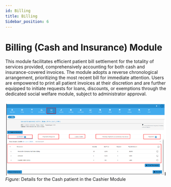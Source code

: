 ```yaml
---
id: Billing
title: Billing
Sidebar_position: 6
---
```


# Billing (Cash and Insurance) Module

This module facilitates efficient patient bill settlement for the totality of services provided, comprehensively accounting for both cash and insurance-covered invoices. The module adopts a reverse chronological arrangement, prioritizing the most recent bill for immediate attention. Users are empowered to print all patient invoices at their discretion and are further equipped to initiate requests for loans, discounts, or exemptions through the dedicated social welfare module, subject to administrator approval.  

![alt text](<../../static/img/Cash parient details.PNG>)
*Figure:* Details for the Cash patient in the Cashier Module
